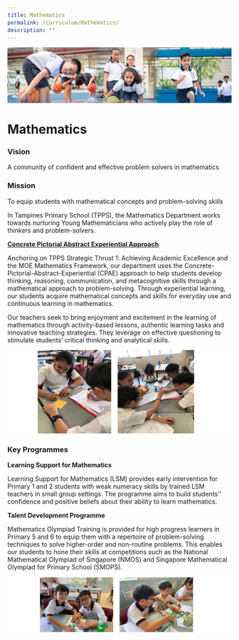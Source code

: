 ```yaml
---
title: Mathematics
permalink: /curriculum/Mathematics/
description: ""
---
```

![](/images/Our%20Learning%20Experiences.jpg)

Mathematics
===========

### **Vision**

A community of confident and effective problem solvers in mathematics  
  

### **Mission**

To equip students with mathematical concepts and problem-solving skills  
  

In Tampines Primary School (TPPS), the Mathematics Department works towards nurturing Young Mathematicians who actively play the role of thinkers and problem-solvers.

  

<u><b>Concrete Pictorial Abstract Experiential Approach</b></u>

  

Anchoring on TPPS Strategic Thrust 1: Achieving Academic Excellence and the MOE Mathematics Framework, our department uses the Concrete-Pictorial-Abstract-Experiential (CPAE) approach to help students develop thinking, reasoning, communication, and metacognitive skills through a mathematical approach to problem-solving. Through experiential learning, our students acquire mathematical concepts and skills for everyday use and continuous learning in mathematics.

  

Our teachers seek to bring enjoyment and excitement in the learning of mathematics through activity-based lessons, authentic learning tasks and innovative teaching strategies. They leverage on effective questioning to stimulate students’ critical thinking and analytical skills.

![](/images/Math.png)

### **Key Programmes**

<b>Learning Support for Mathematics</b>

Learning Support for Mathematics (LSM) provides early intervention for Primary 1 and 2 students with weak numeracy skills by trained LSM teachers in small group settings. The programme aims to build students’’ confidence and positive beliefs about their ability to learn mathematics.

  

<b>Talent Development Programme</b>

Mathematics Olympiad Training is provided for high progress learners in Primary 5 and 6 to equip them with a repertoire of problem-solving techniques to solve higher-order and non-routine problems. This enables our students to hone their skills at competitions such as the National Mathematical Olympiad of Singapore (NMOS) and Singapore Mathematical Olympiad for Primary School (SMOPS).

![](/images/Math1.png)